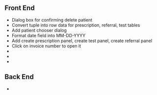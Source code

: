 ## Front End
* Dialog box for confirming delete patient
* Convert tuple into row data for prescription, referral, test tables 
* Add patient chooser dialog
* Format date field into MM-DD-YYYY
* Add create prescription panel, create test panel, create referral panel
* Click on invoice number to open it
*
*
*

## Back End
*
